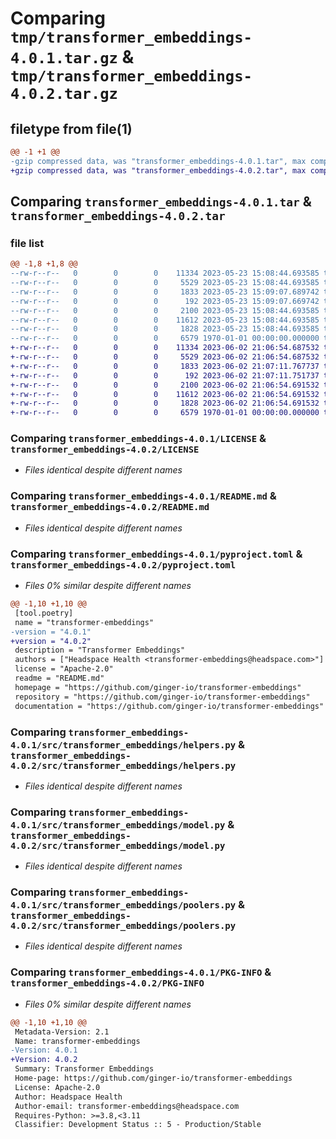 # Comparing `tmp/transformer_embeddings-4.0.1.tar.gz` & `tmp/transformer_embeddings-4.0.2.tar.gz`

## filetype from file(1)

```diff
@@ -1 +1 @@
-gzip compressed data, was "transformer_embeddings-4.0.1.tar", max compression
+gzip compressed data, was "transformer_embeddings-4.0.2.tar", max compression
```

## Comparing `transformer_embeddings-4.0.1.tar` & `transformer_embeddings-4.0.2.tar`

### file list

```diff
@@ -1,8 +1,8 @@
--rw-r--r--   0        0        0    11334 2023-05-23 15:08:44.693585 transformer_embeddings-4.0.1/LICENSE
--rw-r--r--   0        0        0     5529 2023-05-23 15:08:44.693585 transformer_embeddings-4.0.1/README.md
--rw-r--r--   0        0        0     1833 2023-05-23 15:09:07.689742 transformer_embeddings-4.0.1/pyproject.toml
--rw-r--r--   0        0        0      192 2023-05-23 15:09:07.669742 transformer_embeddings-4.0.1/src/transformer_embeddings/__init__.py
--rw-r--r--   0        0        0     2100 2023-05-23 15:08:44.693585 transformer_embeddings-4.0.1/src/transformer_embeddings/helpers.py
--rw-r--r--   0        0        0    11612 2023-05-23 15:08:44.693585 transformer_embeddings-4.0.1/src/transformer_embeddings/model.py
--rw-r--r--   0        0        0     1828 2023-05-23 15:08:44.693585 transformer_embeddings-4.0.1/src/transformer_embeddings/poolers.py
--rw-r--r--   0        0        0     6579 1970-01-01 00:00:00.000000 transformer_embeddings-4.0.1/PKG-INFO
+-rw-r--r--   0        0        0    11334 2023-06-02 21:06:54.687532 transformer_embeddings-4.0.2/LICENSE
+-rw-r--r--   0        0        0     5529 2023-06-02 21:06:54.687532 transformer_embeddings-4.0.2/README.md
+-rw-r--r--   0        0        0     1833 2023-06-02 21:07:11.767737 transformer_embeddings-4.0.2/pyproject.toml
+-rw-r--r--   0        0        0      192 2023-06-02 21:07:11.751737 transformer_embeddings-4.0.2/src/transformer_embeddings/__init__.py
+-rw-r--r--   0        0        0     2100 2023-06-02 21:06:54.691532 transformer_embeddings-4.0.2/src/transformer_embeddings/helpers.py
+-rw-r--r--   0        0        0    11612 2023-06-02 21:06:54.691532 transformer_embeddings-4.0.2/src/transformer_embeddings/model.py
+-rw-r--r--   0        0        0     1828 2023-06-02 21:06:54.691532 transformer_embeddings-4.0.2/src/transformer_embeddings/poolers.py
+-rw-r--r--   0        0        0     6579 1970-01-01 00:00:00.000000 transformer_embeddings-4.0.2/PKG-INFO
```

### Comparing `transformer_embeddings-4.0.1/LICENSE` & `transformer_embeddings-4.0.2/LICENSE`

 * *Files identical despite different names*

### Comparing `transformer_embeddings-4.0.1/README.md` & `transformer_embeddings-4.0.2/README.md`

 * *Files identical despite different names*

### Comparing `transformer_embeddings-4.0.1/pyproject.toml` & `transformer_embeddings-4.0.2/pyproject.toml`

 * *Files 0% similar despite different names*

```diff
@@ -1,10 +1,10 @@
 [tool.poetry]
 name = "transformer-embeddings"
-version = "4.0.1"
+version = "4.0.2"
 description = "Transformer Embeddings"
 authors = ["Headspace Health <transformer-embeddings@headspace.com>"]
 license = "Apache-2.0"
 readme = "README.md"
 homepage = "https://github.com/ginger-io/transformer-embeddings"
 repository = "https://github.com/ginger-io/transformer-embeddings"
 documentation = "https://github.com/ginger-io/transformer-embeddings"
```

### Comparing `transformer_embeddings-4.0.1/src/transformer_embeddings/helpers.py` & `transformer_embeddings-4.0.2/src/transformer_embeddings/helpers.py`

 * *Files identical despite different names*

### Comparing `transformer_embeddings-4.0.1/src/transformer_embeddings/model.py` & `transformer_embeddings-4.0.2/src/transformer_embeddings/model.py`

 * *Files identical despite different names*

### Comparing `transformer_embeddings-4.0.1/src/transformer_embeddings/poolers.py` & `transformer_embeddings-4.0.2/src/transformer_embeddings/poolers.py`

 * *Files identical despite different names*

### Comparing `transformer_embeddings-4.0.1/PKG-INFO` & `transformer_embeddings-4.0.2/PKG-INFO`

 * *Files 0% similar despite different names*

```diff
@@ -1,10 +1,10 @@
 Metadata-Version: 2.1
 Name: transformer-embeddings
-Version: 4.0.1
+Version: 4.0.2
 Summary: Transformer Embeddings
 Home-page: https://github.com/ginger-io/transformer-embeddings
 License: Apache-2.0
 Author: Headspace Health
 Author-email: transformer-embeddings@headspace.com
 Requires-Python: >=3.8,<3.11
 Classifier: Development Status :: 5 - Production/Stable
```

